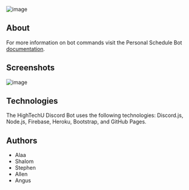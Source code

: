 ![image](https://user-images.githubusercontent.com/26526271/137644255-73b53ed6-b6ba-4e13-a578-a0d050ee7dab.png)

## About

For more information on bot commands visit the Personal Schedule Bot [documentation](https://hightechu.github.io/accelerator-personalschedule-bot/docs).

## Screenshots

![image](https://user-images.githubusercontent.com/26526271/137644201-0295c9cd-8ae7-49d3-b62a-1e9e32ff7247.png)

## Technologies

The HighTechU Discord Bot uses the following technologies: Discord.js, Node.js, Firebase, Heroku, Bootstrap, and GitHub Pages.


## Authors
- Alaa
- Shalom
- Stephen
- Allen
- Angus
